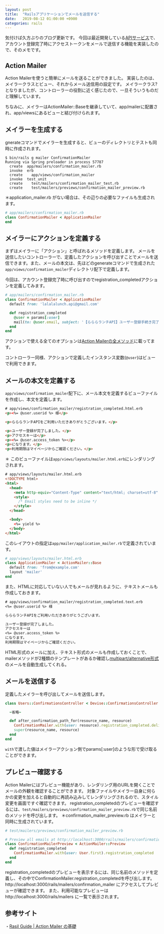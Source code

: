 ```yaml
---
layout: post
title:  "Railsアプリケーションでメールを送信する"
date:   2019-08-12 01:00:00 +0900
categories: rails
---
```


気付けば久方ぶりのブログ更新です。
今回は最近開発している[APIサービス](https://github.com/residenti/lalalalunch-api)で、アカウント登録完了時にアクセストークンをメールで送信する機能を実装したので、そのメモです。

## Action Mailer

Action Mailerを使うと簡単にメールを送ることができました。
実装したのは、メイラークラスとビュー、それからメール送信用の設定です。
メイラークラス?となりましたが、コントローラーの役割に近く感じたので、一旦そういうものだと理解しています。

ちなみに、メイラーはActionMailer::Baseを継承していて、app/mailerに配置され、app/viewsにあるビューと結び付けられます。

## メイラーを生成する

gnerateコマンドでメイラーを生成すると、ビューのディレクトリとテストも同時に作成されます。

```
$ bin/rails g mailer ConfirmationMailer
Running via Spring preloader in process 57787
  create  app/mailers/confirmation_mailer.rb
  invoke  erb
  create    app/views/confirmation_mailer
  invoke  test_unit
  create    test/mailers/confirmation_mailer_test.rb
  create    test/mailers/previews/confirmation_mailer_preview.rb
```
＊application_mailer.rb がない場合は、その辺りの必要なファイルも生成されます。

```ruby
# app/mailers/confirmation_mailer.rb
class ConfirmationMailer < ApplicationMailer
end
```

## メイラーにアクションを定義する

まずはメイラーに「アクション」と呼ばれるメソッドを定義します。
メールを送信したいコントローラーで、定義したアクションを呼び出すことでメールを送信できます。また、メールの本文は、先ほどのgenerateコマンドで生成された`app/views/confirmation_mailer`ディレクトリ配下で定義します。

今回は、アカウント登録完了時に呼び出すのでregistration_completedアクションを定義してみます。

```ruby
# app/mailers/confirmation_mailer.rb
class ConfirmationMailer < ApplicationMailer
  default from: 'lalalalunch.api@gmail.com'

  def registration_completed
    @user = params[:user]
    mail(to: @user.email, subject: '【らららランチAPI】ユーザー登録手続き完了')
  end
end
```

アクションで使える全てのオプションは[Action Mailerの全メソッド](https://railsguides.jp/action_mailer_basics.html#action-mailer%E3%81%AE%E5%85%A8%E3%83%A1%E3%82%BD%E3%83%83%E3%83%89)に載ってます。

コントローラー同様、アクションで定義したインスタンス変数(`@user`)はビューで利用できます。

## メールの本文を定義する

`app/views/confirmation_mailer`配下に、メール本文を定義するビューファイルを作成し、本文を定義します。

```html
# app/views/confirmation_mailer/registration_completed.html.erb
<p><%= @user.userid %> 様</p>

<p>らららランチAPIをご利用いただきありがとうございます。</p>

<p>ユーザー登録が完了しました。</p>
<p>アクセスキーは</p>
<p><%= @user.access_token %></p>
<p>になります。</p>
<p>利用期限はマイページからご確認ください。</p>
```

＊ このビューファイルは`app/views/layouts/mailer.html.erb`にレンダリングされます。

```html
# app/views/layouts/mailer.html.erb
<!DOCTYPE html>
<html>
  <head>
    <meta http-equiv="Content-Type" content="text/html; charset=utf-8" />
    <style>
      /* Email styles need to be inline */
    </style>
  </head>

  <body>
    <%= yield %>
  </body>
</html>
```

このレイアウトの指定は`app/mailer/application_mailer.rb`で定義されています。

```ruby
# app/views/layouts/mailer.html.erb
class ApplicationMailer < ActionMailer::Base
  default from: 'from@example.com'
  layout 'mailer'
end
```

また、HTMLに対応していない人でもメールが見れるように、テキストメールも作成しておきます。

```txt
# app/views/confirmation_mailer/registration_completed.text.erb
<%= @user.userid %> 様

らららランチAPIをご利用いただきありがとうございます。

ユーザー登録が完了しました。
アクセスキーは
<%= @user.access_token %>
になります。
利用期限はマイページからご確認ください。
```

HTML形式のメールに加え、テキスト形式のメールも作成しておくことで、mailerメソッドが2種類のテンプレートがあるか確認し[multipart/alternative形式](http://fuji3.main.jp/common/tips/mail_m_p.html)のメールを自動生成してくれる。

## メールを送信する

定義したメイラーを呼び出してメールを送信します。

```ruby
class Users::ConfirmationsController < Devise::ConfirmationsController

  ~省略~

  def after_confirmation_path_for(resource_name, resource)
    ConfirmationMailer.with(user: resource).registration_completed.deliver_later
    super(resource_name, resource)
  end
end
```

`with`で渡した値はメイラーアクション側でparams[:user]のような形で受け取ることができます。

## プレビュー確認する

Action Mailerにはプレビュー機能があり、レンダリング用のURLを開くことでメールの外観を確認することができます。
対象ファイルやメイラー自身に何らかの変更を加えると自動的に再読み込みしてレンダリングされるので、スタイル変更を画面ですぐ確認できます。
registration_completedのプレビューを確認するには、`test/mailers/previews/confirmation_mailer_preview.rb`で同じ名前のメソッドを呼び出します。
＊confirmation_mailer_preview.rb はメイラーと同時に生成されています。

```ruby
# test/mailers/previews/confirmation_mailer_preview.rb

# Preview all emails at http://localhost:3000/rails/mailers/confirmation_mailer
class ConfirmationMailerPreview < ActionMailer::Preview
  def registration_completed
    ConfirmationMailer.with(user: User.first).registration_completed
  end
end
```

registration_completedのプレビューを表示するには、同じ名前のメソッドを定義し、その中でConfirmationMailer.registration_completedを呼び出します。
http://localhost:3000/rails/mailers/confirmation_mailer にアクセスしてプレビューが確認できます。
また、利用可能なプレビューは http://localhost:3000/rails/mailers に一覧で表示されます。

## 参考サイト

・[Rasil Guide | Action Mailer の基礎](https://railsguides.jp/action_mailer_basics.html)
